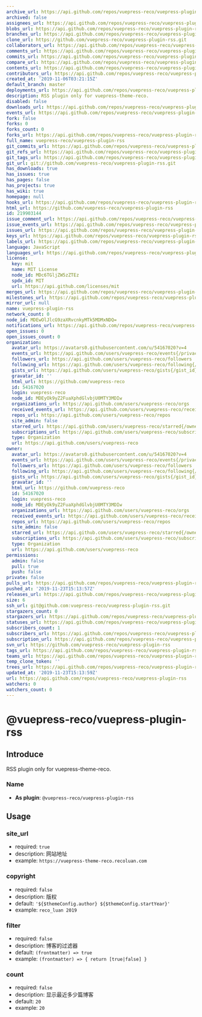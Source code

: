 ```yaml
---
archive_url: https://api.github.com/repos/vuepress-reco/vuepress-plugin-rss/{archive_format}{/ref}
archived: false
assignees_url: https://api.github.com/repos/vuepress-reco/vuepress-plugin-rss/assignees{/user}
blobs_url: https://api.github.com/repos/vuepress-reco/vuepress-plugin-rss/git/blobs{/sha}
branches_url: https://api.github.com/repos/vuepress-reco/vuepress-plugin-rss/branches{/branch}
clone_url: https://github.com/vuepress-reco/vuepress-plugin-rss.git
collaborators_url: https://api.github.com/repos/vuepress-reco/vuepress-plugin-rss/collaborators{/collaborator}
comments_url: https://api.github.com/repos/vuepress-reco/vuepress-plugin-rss/comments{/number}
commits_url: https://api.github.com/repos/vuepress-reco/vuepress-plugin-rss/commits{/sha}
compare_url: https://api.github.com/repos/vuepress-reco/vuepress-plugin-rss/compare/{base}...{head}
contents_url: https://api.github.com/repos/vuepress-reco/vuepress-plugin-rss/contents/{+path}
contributors_url: https://api.github.com/repos/vuepress-reco/vuepress-plugin-rss/contributors
created_at: '2019-11-06T03:21:15Z'
default_branch: master
deployments_url: https://api.github.com/repos/vuepress-reco/vuepress-plugin-rss/deployments
description: RSS plugin only for vuepress-theme-reco.
disabled: false
downloads_url: https://api.github.com/repos/vuepress-reco/vuepress-plugin-rss/downloads
events_url: https://api.github.com/repos/vuepress-reco/vuepress-plugin-rss/events
fork: false
forks: 0
forks_count: 0
forks_url: https://api.github.com/repos/vuepress-reco/vuepress-plugin-rss/forks
full_name: vuepress-reco/vuepress-plugin-rss
git_commits_url: https://api.github.com/repos/vuepress-reco/vuepress-plugin-rss/git/commits{/sha}
git_refs_url: https://api.github.com/repos/vuepress-reco/vuepress-plugin-rss/git/refs{/sha}
git_tags_url: https://api.github.com/repos/vuepress-reco/vuepress-plugin-rss/git/tags{/sha}
git_url: git://github.com/vuepress-reco/vuepress-plugin-rss.git
has_downloads: true
has_issues: true
has_pages: false
has_projects: true
has_wiki: true
homepage: null
hooks_url: https://api.github.com/repos/vuepress-reco/vuepress-plugin-rss/hooks
html_url: https://github.com/vuepress-reco/vuepress-plugin-rss
id: 219903144
issue_comment_url: https://api.github.com/repos/vuepress-reco/vuepress-plugin-rss/issues/comments{/number}
issue_events_url: https://api.github.com/repos/vuepress-reco/vuepress-plugin-rss/issues/events{/number}
issues_url: https://api.github.com/repos/vuepress-reco/vuepress-plugin-rss/issues{/number}
keys_url: https://api.github.com/repos/vuepress-reco/vuepress-plugin-rss/keys{/key_id}
labels_url: https://api.github.com/repos/vuepress-reco/vuepress-plugin-rss/labels{/name}
language: JavaScript
languages_url: https://api.github.com/repos/vuepress-reco/vuepress-plugin-rss/languages
license:
  key: mit
  name: MIT License
  node_id: MDc6TGljZW5zZTEz
  spdx_id: MIT
  url: https://api.github.com/licenses/mit
merges_url: https://api.github.com/repos/vuepress-reco/vuepress-plugin-rss/merges
milestones_url: https://api.github.com/repos/vuepress-reco/vuepress-plugin-rss/milestones{/number}
mirror_url: null
name: vuepress-plugin-rss
network_count: 0
node_id: MDEwOlJlcG9zaXRvcnkyMTk5MDMxNDQ=
notifications_url: https://api.github.com/repos/vuepress-reco/vuepress-plugin-rss/notifications{?since,all,participating}
open_issues: 0
open_issues_count: 0
organization:
  avatar_url: https://avatars0.githubusercontent.com/u/54167020?v=4
  events_url: https://api.github.com/users/vuepress-reco/events{/privacy}
  followers_url: https://api.github.com/users/vuepress-reco/followers
  following_url: https://api.github.com/users/vuepress-reco/following{/other_user}
  gists_url: https://api.github.com/users/vuepress-reco/gists{/gist_id}
  gravatar_id: ''
  html_url: https://github.com/vuepress-reco
  id: 54167020
  login: vuepress-reco
  node_id: MDEyOk9yZ2FuaXphdGlvbjU0MTY3MDIw
  organizations_url: https://api.github.com/users/vuepress-reco/orgs
  received_events_url: https://api.github.com/users/vuepress-reco/received_events
  repos_url: https://api.github.com/users/vuepress-reco/repos
  site_admin: false
  starred_url: https://api.github.com/users/vuepress-reco/starred{/owner}{/repo}
  subscriptions_url: https://api.github.com/users/vuepress-reco/subscriptions
  type: Organization
  url: https://api.github.com/users/vuepress-reco
owner:
  avatar_url: https://avatars0.githubusercontent.com/u/54167020?v=4
  events_url: https://api.github.com/users/vuepress-reco/events{/privacy}
  followers_url: https://api.github.com/users/vuepress-reco/followers
  following_url: https://api.github.com/users/vuepress-reco/following{/other_user}
  gists_url: https://api.github.com/users/vuepress-reco/gists{/gist_id}
  gravatar_id: ''
  html_url: https://github.com/vuepress-reco
  id: 54167020
  login: vuepress-reco
  node_id: MDEyOk9yZ2FuaXphdGlvbjU0MTY3MDIw
  organizations_url: https://api.github.com/users/vuepress-reco/orgs
  received_events_url: https://api.github.com/users/vuepress-reco/received_events
  repos_url: https://api.github.com/users/vuepress-reco/repos
  site_admin: false
  starred_url: https://api.github.com/users/vuepress-reco/starred{/owner}{/repo}
  subscriptions_url: https://api.github.com/users/vuepress-reco/subscriptions
  type: Organization
  url: https://api.github.com/users/vuepress-reco
permissions:
  admin: false
  pull: true
  push: false
private: false
pulls_url: https://api.github.com/repos/vuepress-reco/vuepress-plugin-rss/pulls{/number}
pushed_at: '2019-11-23T15:13:57Z'
releases_url: https://api.github.com/repos/vuepress-reco/vuepress-plugin-rss/releases{/id}
size: 6
ssh_url: git@github.com:vuepress-reco/vuepress-plugin-rss.git
stargazers_count: 0
stargazers_url: https://api.github.com/repos/vuepress-reco/vuepress-plugin-rss/stargazers
statuses_url: https://api.github.com/repos/vuepress-reco/vuepress-plugin-rss/statuses/{sha}
subscribers_count: 1
subscribers_url: https://api.github.com/repos/vuepress-reco/vuepress-plugin-rss/subscribers
subscription_url: https://api.github.com/repos/vuepress-reco/vuepress-plugin-rss/subscription
svn_url: https://github.com/vuepress-reco/vuepress-plugin-rss
tags_url: https://api.github.com/repos/vuepress-reco/vuepress-plugin-rss/tags
teams_url: https://api.github.com/repos/vuepress-reco/vuepress-plugin-rss/teams
temp_clone_token: ''
trees_url: https://api.github.com/repos/vuepress-reco/vuepress-plugin-rss/git/trees{/sha}
updated_at: '2019-11-23T15:13:59Z'
url: https://api.github.com/repos/vuepress-reco/vuepress-plugin-rss
watchers: 0
watchers_count: 0
---
```


# @vuepress-reco/vuepress-plugin-rss

## Introduce

RSS plugin only for vuepress-theme-reco.

### Name

- **As plugin**: `@vuepress-reco/vuepress-plugin-rss`

## Usage

### site_url

- required: `true`
- description: 网站地址
- example: `https://vuepress-theme-reco.recoluan.com`

### copyright

- required: `false`
- description: 版权
- default: `'${$themeConfig.author} ${$themeConfig.startYear}'`
- example: `reco_luan 2019`

### filter

- required: `false`
- description: 博客的过滤器
- default: `(frontmatter) => true`
- example: `(frontmatter) => { return [true|false] }`

### count

- required: `false`
- description: 显示最近多少篇博客
- default: `20`
- example: `20`
